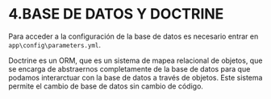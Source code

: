 4.BASE DE DATOS Y DOCTRINE
==========================

Para acceder a la configuración de la base de datos es necesario entrar en `app\config\parameters.yml`.

Doctrine es un ORM, que es un sistema de mapea relacional de objetos, que se encarga de abstraernos completamente de la base de datos para que podamos interarctuar con la base de datos a través de objetos. 
Este sistema permite el cambio de base de datos sin cambio de código.
